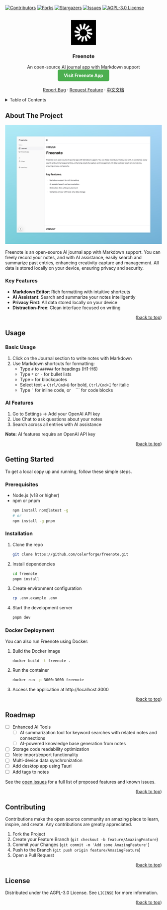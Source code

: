 <!-- Improved compatibility of back to top link: See: https://github.com/othneildrew/Best-README-Template/pull/73 -->

<a id="readme-top"></a>

<!--
*** Thanks for checking out the Best-README-Template. If you have a suggestion
*** that would make this better, please fork the repo and create a pull request
*** or simply open an issue with the tag "enhancement".
*** Don't forget to give the project a star!
*** Thanks again! Now go create something AMAZING! :D
-->

<!-- PROJECT SHIELDS -->
<!--
*** I'm using markdown "reference style" links for readability.
*** Reference links are enclosed in brackets [ ] instead of parentheses ( ).
*** See the bottom of this document for the declaration of the reference variables
*** for contributors-url, forks-url, etc. This is an optional, concise syntax you may use.
*** https://www.markdownguide.org/basic-syntax/#reference-style-links
-->

[![Contributors][contributors-shield]][contributors-url]
[![Forks][forks-shield]][forks-url]
[![Stargazers][stars-shield]][stars-url]
[![Issues][issues-shield]][issues-url]
[![AGPL-3.0 License][license-shield]][license-url]

<!-- PROJECT LOGO -->
<br />
<div align="center">
  <a href="https://github.com/celerforge/freenote">
    <img src="public/logo.png" alt="Logo" width="80" height="80">
  </a>

  <h3 align="center">Freenote</h3>

  <p align="center">
    An open-source AI journal app with Markdown support
    <br />
    <a href="https://freenote.app" style="display: inline-block; padding: 10px 20px; background-color: #4CAF50; color: white; text-decoration: none; border-radius: 5px; font-weight: bold;"><strong>Visit Freenote App</strong></a>
    <br />
    <br />
    <a href="https://github.com/celerforge/freenote/issues/new?labels=bug&template=bug-report---.md">Report Bug</a>
    &middot;
    <a href="https://github.com/celerforge/freenote/issues/new?labels=enhancement&template=feature-request---.md">Request Feature</a>
    &middot;
    <a href="README.cn.md">中文文档</a>
  </p>
</div>

<!-- TABLE OF CONTENTS -->
<details>
  <summary>Table of Contents</summary>
  <ol>
    <li><a href="#about-the-project">About The Project</a></li>
    <li><a href="#usage">Usage</a></li>
    <li>
      <a href="#getting-started">Getting Started</a>
      <ul>
        <li><a href="#prerequisites">Prerequisites</a></li>
        <li><a href="#installation">Installation</a></li>
      </ul>
    </li>
    <li><a href="#roadmap">Roadmap</a></li>
    <li><a href="#contributing">Contributing</a></li>
    <li><a href="#license">License</a></li>
    <li><a href="#contact">Contact</a></li>
  </ol>
</details>

<!-- ABOUT THE PROJECT -->

## About The Project

[![Freenote Screen Shot][product-screenshot]](https://freenote.app)

Freenote is an open-source AI journal app with Markdown support. You can freely record your notes, and with AI assistance, easily search and summarize past entries, enhancing creativity capture and management. All data is stored locally on your device, ensuring privacy and security.

### Key Features

- **Markdown Editor**: Rich formatting with intuitive shortcuts
- **AI Assistant**: Search and summarize your notes intelligently
- **Privacy First**: All data stored locally on your device
- **Distraction-Free**: Clean interface focused on writing

<p align="right">(<a href="#readme-top">back to top</a>)</p>

<!-- USAGE EXAMPLES -->

## Usage

### Basic Usage

1. Click on the Journal section to write notes with Markdown
2. Use Markdown shortcuts for formatting:
   - Type `#` to `######` for headings (H1-H6)
   - Type `*` or `-` for bullet lists
   - Type `>` for blockquotes
   - Select text + `Ctrl/Cmd+B` for bold, `Ctrl/Cmd+I` for italic
   - Type `` ` `` for inline code, or ` ` ``` for code blocks

### AI Features

1. Go to Settings → Add your OpenAI API key
2. Use Chat to ask questions about your notes
3. Search across all entries with AI assistance

**Note:** AI features require an OpenAI API key

<p align="right">(<a href="#readme-top">back to top</a>)</p>

<!-- GETTING STARTED -->

## Getting Started

To get a local copy up and running, follow these simple steps.

### Prerequisites

- Node.js (v18 or higher)
- npm or pnpm
  ```sh
  npm install npm@latest -g
  # or
  npm install -g pnpm
  ```

### Installation

1. Clone the repo
   ```sh
   git clone https://github.com/celerforge/freenote.git
   ```
2. Install dependencies
   ```sh
   cd freenote
   pnpm install
   ```
3. Create environment configuration
   ```sh
   cp .env.example .env
   ```
4. Start the development server
   ```sh
   pnpm dev
   ```

### Docker Deployment

You can also run Freenote using Docker:

1. Build the Docker image

   ```sh
   docker build -t freenote .
   ```

2. Run the container

   ```sh
   docker run -p 3000:3000 freenote
   ```

3. Access the application at http://localhost:3000

<p align="right">(<a href="#readme-top">back to top</a>)</p>

<!-- ROADMAP -->

## Roadmap

- [ ] Enhanced AI Tools
  - [ ] AI summarization tool for keyword searches with related notes and connections
  - [ ] AI-powered knowledge base generation from notes
- [ ] Storage code readability optimization
- [ ] Note import/export functionality
- [ ] Multi-device data synchronization
- [ ] Add desktop app using Tauri
- [ ] Add tags to notes

See the [open issues](https://github.com/celerforge/freenote/issues) for a full list of proposed features and known issues.

<p align="right">(<a href="#readme-top">back to top</a>)</p>

<!-- CONTRIBUTING -->

## Contributing

Contributions make the open source community an amazing place to learn, inspire, and create. Any contributions are greatly appreciated.

1. Fork the Project
2. Create your Feature Branch (`git checkout -b feature/AmazingFeature`)
3. Commit your Changes (`git commit -m 'Add some AmazingFeature'`)
4. Push to the Branch (`git push origin feature/AmazingFeature`)
5. Open a Pull Request

<p align="right">(<a href="#readme-top">back to top</a>)</p>

<!-- LICENSE -->

## License

Distributed under the AGPL-3.0 License. See `LICENSE` for more information.

<p align="right">(<a href="#readme-top">back to top</a>)</p>

<!-- MARKDOWN LINKS & IMAGES -->
<!-- https://www.markdownguide.org/basic-syntax/#reference-style-links -->

[contributors-shield]: https://img.shields.io/github/contributors/celerforge/freenote.svg?style=for-the-badge
[contributors-url]: https://github.com/celerforge/freenote/graphs/contributors
[forks-shield]: https://img.shields.io/github/forks/celerforge/freenote.svg?style=for-the-badge
[forks-url]: https://github.com/celerforge/freenote/network/members
[stars-shield]: https://img.shields.io/github/stars/celerforge/freenote.svg?style=for-the-badge
[stars-url]: https://github.com/celerforge/freenote/stargazers
[issues-shield]: https://img.shields.io/github/issues/celerforge/freenote.svg?style=for-the-badge
[issues-url]: https://github.com/celerforge/freenote/issues
[license-shield]: https://img.shields.io/github/license/celerforge/freenote.svg?style=for-the-badge
[license-url]: https://github.com/celerforge/freenote/blob/main/LICENSE
[product-screenshot]: public/screenshot.jpeg
